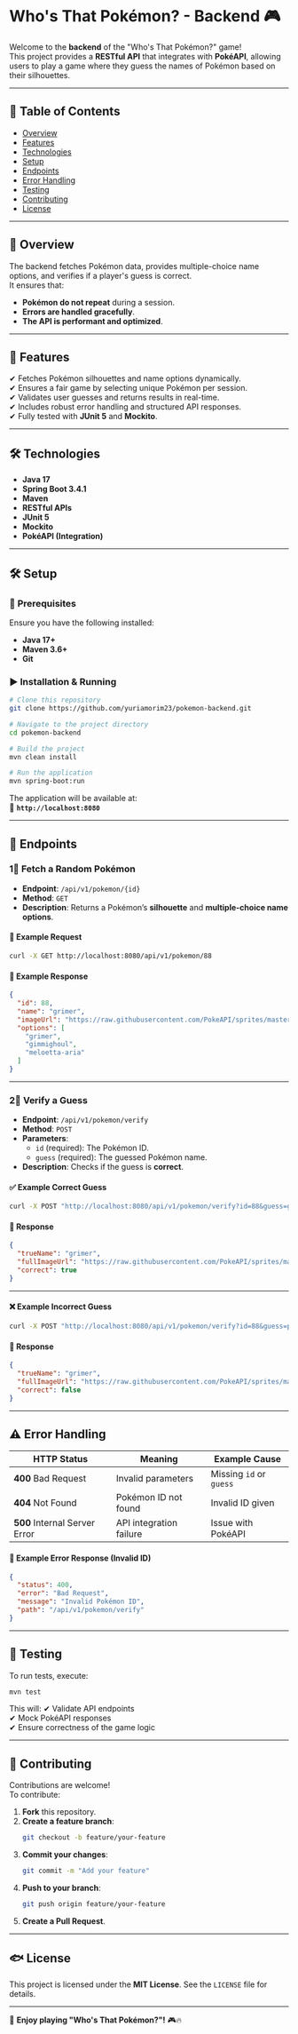# Who's That Pokémon? - Backend 🎮

Welcome to the **backend** of the "Who's That Pokémon?" game!  
This project provides a **RESTful API** that integrates with **PokéAPI**, allowing users to play a game where they guess the names of Pokémon based on their silhouettes.

---

## 📌 Table of Contents
- [Overview](#overview)
- [Features](#features)
- [Technologies](#technologies)
- [Setup](#setup)
- [Endpoints](#endpoints)
- [Error Handling](#error-handling)
- [Testing](#testing)
- [Contributing](#contributing)
- [License](#license)

---

## 🎯 **Overview**
The backend fetches Pokémon data, provides multiple-choice name options, and verifies if a player's guess is correct.  
It ensures that:
- **Pokémon do not repeat** during a session.
- **Errors are handled gracefully**.
- **The API is performant and optimized**.

---

## 🚀 **Features**
✔ Fetches Pokémon silhouettes and name options dynamically.  
✔ Ensures a fair game by selecting unique Pokémon per session.  
✔ Validates user guesses and returns results in real-time.  
✔ Includes robust error handling and structured API responses.  
✔ Fully tested with **JUnit 5** and **Mockito**.  

---

## 🛠 **Technologies**
- **Java 17**
- **Spring Boot 3.4.1**
- **Maven**
- **RESTful APIs**
- **JUnit 5**
- **Mockito**
- **PokéAPI (Integration)**

---

## 🛠 **Setup**
### 📌 **Prerequisites**
Ensure you have the following installed:
- **Java 17+**
- **Maven 3.6+**
- **Git**

### ▶ **Installation & Running**
```bash
# Clone this repository
git clone https://github.com/yuriamorim23/pokemon-backend.git

# Navigate to the project directory
cd pokemon-backend

# Build the project
mvn clean install

# Run the application
mvn spring-boot:run
```
The application will be available at:  
📌 **`http://localhost:8080`**

---

## 💾 **Endpoints**
### 1⃣ Fetch a Random Pokémon
- **Endpoint**: `/api/v1/pokemon/{id}`
- **Method**: `GET`
- **Description**: Returns a Pokémon’s **silhouette** and **multiple-choice name options**.

#### 📝 **Example Request**
```bash
curl -X GET http://localhost:8080/api/v1/pokemon/88
```
#### 📌 **Example Response**
```json
{
  "id": 88,
  "name": "grimer",
  "imageUrl": "https://raw.githubusercontent.com/PokeAPI/sprites/master/sprites/pokemon/88.png",
  "options": [
    "grimer",
    "gimmighoul",
    "meloetta-aria"
  ]
}
```

---

### 2⃣ Verify a Guess
- **Endpoint**: `/api/v1/pokemon/verify`
- **Method**: `POST`
- **Parameters**:
  - `id` (required): The Pokémon ID.
  - `guess` (required): The guessed Pokémon name.
- **Description**: Checks if the guess is **correct**.

#### ✅ **Example Correct Guess**
```bash
curl -X POST "http://localhost:8080/api/v1/pokemon/verify?id=88&guess=grimer"
```
#### 📌 **Response**
```json
{
  "trueName": "grimer",
  "fullImageUrl": "https://raw.githubusercontent.com/PokeAPI/sprites/master/sprites/pokemon/88.png",
  "correct": true
}
```

---

#### ❌ **Example Incorrect Guess**
```bash
curl -X POST "http://localhost:8080/api/v1/pokemon/verify?id=88&guess=pikachu"
```
#### 📌 **Response**
```json
{
  "trueName": "grimer",
  "fullImageUrl": "https://raw.githubusercontent.com/PokeAPI/sprites/master/sprites/pokemon/88.png",
  "correct": false
}
```

---

## ⚠ **Error Handling**
| HTTP Status | Meaning | Example Cause |
|-------------|---------|--------------|
| **400** Bad Request | Invalid parameters | Missing `id` or `guess` |
| **404** Not Found | Pokémon ID not found | Invalid ID given |
| **500** Internal Server Error | API integration failure | Issue with PokéAPI |

#### 📌 **Example Error Response (Invalid ID)**
```json
{
  "status": 400,
  "error": "Bad Request",
  "message": "Invalid Pokémon ID",
  "path": "/api/v1/pokemon/verify"
}
```

---

## 🤦 **Testing**
To run tests, execute:
```bash
mvn test
```
This will:
✔ Validate API endpoints  
✔ Mock PokéAPI responses  
✔ Ensure correctness of the game logic  

---

## 🤝 **Contributing**
Contributions are welcome!  
To contribute:
1. **Fork** this repository.
2. **Create a feature branch**:  
   ```bash
   git checkout -b feature/your-feature
   ```
3. **Commit your changes**:  
   ```bash
   git commit -m "Add your feature"
   ```
4. **Push to your branch**:  
   ```bash
   git push origin feature/your-feature
   ```
5. **Create a Pull Request**.

---

## 🐟 **License**
This project is licensed under the **MIT License**. See the `LICENSE` file for details.

---

🚀 **Enjoy playing "Who's That Pokémon?"!** 🎮🔥

